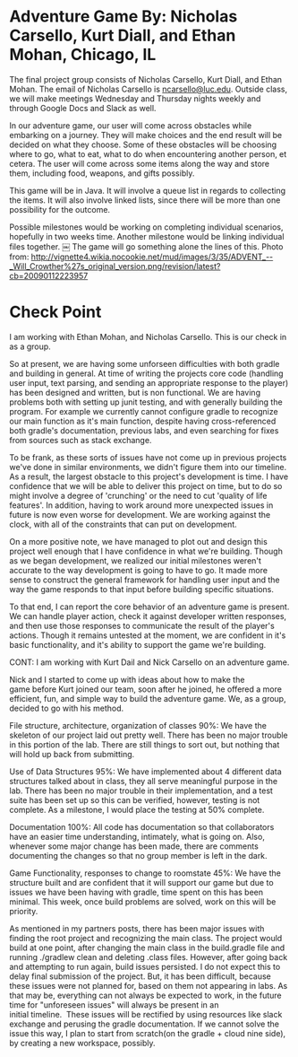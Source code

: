 # Adventure Game By: Nicholas Carsello, Kurt Diall, and Ethan Mohan, Chicago, IL
The final project group consists of Nicholas Carsello, Kurt Diall, and Ethan Mohan. The email of Nicholas Carsello is ncarsello@luc.edu. Outside class, we will make meetings Wednesday and Thursday nights weekly and through Google Docs and Slack as well.

In our adventure game, our user will come across obstacles while embarking on a journey. They will make choices and the end result will be decided on what they choose. Some of these obstacles will be choosing where to go, what to eat, what to do when encountering another person, et cetera. The user will come across some items along the way and store them, including food, weapons, and gifts possibly.

This game will be in Java. It will involve a queue list in regards to collecting the items. It will also involve linked lists, since there will be more than one possibility for the outcome.

Possible milestones would be working on completing individual scenarios, hopefully in two weeks time. Another milestone would be linking individual files together.
￼
The game will go something alone the lines of this.
 Photo from: http://vignette4.wikia.nocookie.net/mud/images/3/35/ADVENT_--_Will_Crowther%27s_original_version.png/revision/latest?cb=20090112223957

# Check Point
I am working with Ethan Mohan, and Nicholas Carsello. This is our check in as a group.

So at present, we are having some unforseen difficulties with both gradle and building in general. At time of writing the projects core code (handling user input, text parsing, and sending an appropriate response to the player) has been designed and written, but is non functional. We are having problems both with setting up junit testing, and with generally building the program. For example we currently cannot configure gradle to recognize our main function as it's main function, despite having cross-referenced both gradle's documentation, previous labs, and even searching for fixes from sources such as stack exchange.

To be frank, as these sorts of issues have not come up in previous projects we've done in similar environments, we didn't figure them into our timeline. As a result, the largest obstacle to this project's development is time. I have confidence that we will be able to deliver this project on time, but to do so might involve a degree of 'crunching' or the need to cut 'quality of life features'. In addition, having to work around more unexpected issues in future is now even worse for development. We are working against the clock, with all of the constraints that can put on development.

On a more positive note, we have managed to plot out and design this project well enough that I have confidence in what we're building. Though as we began development, we realized our initial milestones weren't accurate to the way development is going to have to go. It made more sense to construct the general framework for handling user input and the way the game responds to that input before building specific situations.

To that end, I can report the core behavior of an adventure game is present. We can handle player action, check it against developer written responses, and then use those responses to communicate the result of the player's actions. Though it remains untested at the moment, we are confident in it's basic functionality, and it's ability to support the game we're building.


CONT: I am working with Kurt Dail and Nick Carsello on an adventure game.

Nick and I started to come up with ideas about how to make the game before Kurt joined our team, soon after he joined, he offered a more efficient, fun, and simple way to build the adventure game. We, as a group, decided to go with his method. 

File structure, architecture, organization of classes 90%: We have the skeleton of our project laid out pretty well. There has been no major trouble in this portion of the lab. There are still things to sort out, but nothing that will hold up back from submitting. 

Use of Data Structures 95%: We have implemented about 4 different data structures talked about in class, they all serve meaningful purpose in the lab. There has been no major trouble in their implementation, and a test suite has been set up so this can be verified, however, testing is not complete. As a milestone, I would place the testing at 50% complete. 

Documentation 100%: All code has documentation so that collaborators have an easier time understanding, intimately, what is going on. Also, whenever some major change has been made, there are comments documenting the changes so that no group member is left in the dark. 

Game Functionality, responses to change to roomstate 45%: We have the structure built and are confident that it will support our game but due to issues we have been having with gradle, time spent on this has been minimal. This week, once build problems are solved, work on this will be priority. 

As mentioned in my partners posts, there has been major issues with finding the root project and recognizing the main class. The project would build at one point, after changing the main class in the build.gradle file and running ./gradlew clean and deleting .class files. However, after going back and attempting to run again, build issues persisted. I do not expect this to delay final submission of the project. But, it has been difficult, because these issues were not planned for, based on them not appearing in labs. As that may be, everything can not always be expected to work, in the future time for "unforeseen issues" will always be present in an initial timeline.  These issues will be rectified by using resources like slack exchange and perusing the gradle documentation. If we cannot solve the issue this way, I plan to start from scratch(on the gradle + cloud nine side), by creating a new workspace, possibly. 
